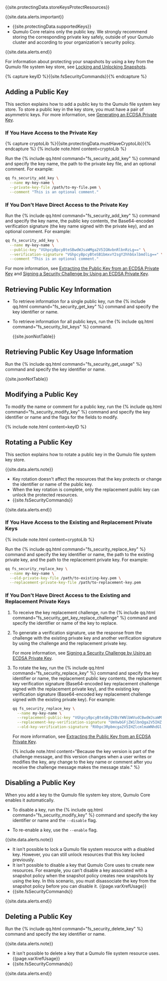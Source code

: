 {{site.protectingData.storeKeysProtectResources}}

{{site.data.alerts.important}}
<ul>
  <li>{{site.protectingData.supportedKeys}}</li>
  <li>Qumulo Core retains only the public key. We strongly recommend storing the corresponding private key safely, outside of your Qumulo cluster and according to your organization's security policy.</li>
</ul>
{{site.data.alerts.end}}

For information about protecting your snapshots by using a key from the Qumulo file system key store, see [Locking and Unlocking Snapshots](../snapshots/locking-unlocking-snapshots.html).

{% capture keyID %}{{site.fsSecurityCommands}}{% endcapture %}

<a id="add-public-key"></a>
## Adding a Public Key
This section explains how to add a public key to the Qumulo file system key store. To store a public key in the key store, you must have a pair of asymmetric keys. For more information, see [Generating an ECDSA Private Key](generating-storing-ecdsa-keys.html#generating-ecdsa-private-key).

### If You Have Access to the Private Key
{% capture cryptoLib %}{{site.protectingData.mustHaveCryptoLib}}{% endcapture %}
{% include note.html content=cryptoLib %}

Run the {% include qq.html command="fs_security_add_key" %} command and specify the key name, the path to the private key file, and an optional comment. For example:

```bash
qq fs_security_add_key \
  --name my-key-name \
  --private-key-file /path/to-my-file.pem \
  --comment "This is an optional comment."
```

### If You Don't Have Direct Access to the Private Key
Run the {% include qq.html command="fs_security_add_key" %} command and specify the key name, the public key contents, the Base64-encoded verification signature (the key name signed with the private key), and an optional comment. For example:

```bash
qq fs_security_add_key \
  --name my-key-name \
  --public-key "VGhpcyBpcyBteSBwdWJsaWMga2V5IGNvbnRlbnRzLg==" \
  --verification-signature "VGhpcyBpcyBteSB1bmxvY2sgY2hhbGxlbmdlLg==" \
  --comment "This is an optional comment."
```

For more information, see [Extracting the Public Key from an ECDSA Private Key](generating-storing-ecdsa-keys.html#extracting-the-public-key-from-an-ecdsa-private-key) and [Signing a Security Challenge by Using an ECDSA Private Key](generating-storing-ecdsa-keys.html#signing-a-security-challenge-by-using-an-ecdsa-private-key).


## Retrieving Public Key Information
* To retrieve information for a single public key, run the {% include qq.html command="fs_security_get_key" %} command and specify the key identifier or name.

* To retrieve information for all public keys, run the {% include qq.html command="fs_security_list_keys" %} command.

  {{site.jsonNotTable}}


<a id="retrieve-key-usage"></a>
## Retrieving Public Key Usage Information
Run the {% include qq.html command="fs_security_get_usage" %} command and specify the key identifier or name.

{{site.jsonNotTable}}


## Modifying a Public Key
To modify the name or comment for a public key, run the {% include qq.html command="fs_security_modify_key" %} command and specify the key identifier or name and the flags for the fields to modify.

{% include note.html content=keyID %}


## Rotating a Public Key
This section explains how to rotate a public key in the Qumulo file system key store.

{{site.data.alerts.note}}
<ul>
  <li>Key rotation doesn't affect the resources that the key protects or change the identifier or name of the public key.</li>
  <li>When the key rotation is complete, only the replacement public key can unlock the protected resources.</li>
  <li>{{site.fsSecurityCommands}}</li>  
</ul>
{{site.data.alerts.end}}

### If You Have Access to the Existing and Replacement Private Keys
{% include note.html content=cryptoLib %}

Run the {% include qq.html command="fs_security_replace_key" %} command and specify the key identifier or name, the path to the existing private key, and the path to the replacement private key. For example:

```bash
qq fs_security_replace_key \
  --name my-key-name \
  --old-private-key-file /path/to-existing-key.pem \
  --replacement-private-key-file /path/to-replacement-key.pem
```

### If You Don't Have Direct Access to the Existing and Replacement Private Keys
1. To receive the key replacement challenge, run the {% include qq.html command="fs_security_get_key_replace_challenge" %} command and specify the identifier or name of the key to replace.

1. To generate a verification signature, use the response from the challenge with the existing private key and another verification signature by using the challenge and the replacement private key.

   For more information, see [Signing a Security Challenge by Using an ECDSA Private Key](generating-storing-ecdsa-keys.html#signing-a-security-challenge-by-using-an-ecdsa-private-key).

1. To rotate the key, run the {% include qq.html command="fs_security_replace_key" %} command and specify the key identifier or name, the replacement public key contents, the replacement key verification signature (Base64-encoded key replacement challenge signed with the replacement private key), and the existing key verification signature (Base64-encoded key replacement challenge signed with the existing private key). For example:

   ```bash
   qq fs_security_replace_key \
     --name my-key-name \
     --replacement-public-key "VGhpcyBpcyBteSByZXBsYWNlbWVudCBwdWJsaWMga2V5Lg==" \
     --replacement-key-verification-signature "UmVwbGFjZW1lbnQga2V5IHZlcmlmaWNhdGlvbiBzaWduYXR1cmU=" \
     --old-key-verification-signature "RXhpc3Rpbmcga2V5IHZlcmlmaWNhdGlvbiBzaWduYXR1cmU="
   ```

   For more information, see [Extracting the Public Key from an ECDSA Private Key](generating-storing-ecdsa-keys.html#extracting-the-public-key-from-an-ecdsa-private-key).

   {% include note.html content="Because the key version is part of the challenge message, and this version changes when a user writes or modifies the key, any change to the key name or comment after you receive the challenge message makes the message stale." %}


## Disabling a Public Key
When you add a key to the Qumulo file system key store, Qumulo Core enables it automatically.

* To disable a key, run the {% include qq.html command="fs_security_modify_key" %} command and specify the key identifier or name and the `--disable` flag.

* To re-enable a key, use the `--enable` flag.

{{site.data.alerts.note}}
<ul>
  <li>It isn't possible to lock a Qumulo file system resource with a disabled key. However, you can still unlock resources that this key locked previously.</li>
  <li>It isn't possible to disable a key that Qumulo Core uses to create new resources. For example, you can't disable a key associated with a snapshot policy when the snapshot policy creates new snapshots by using the key. In this scenario, you must disassociate the key from the snapshot policy before you can disable it. {{page.varXrefUsage}}</li>
  <li>{{site.fsSecurityCommands}}</li>
</ul>
{{site.data.alerts.end}}


## Deleting a Public Key
Run the {% include qq.html command="fs_security_delete_key" %} command and specify the key identifier or name.

{{site.data.alerts.note}}
<ul>
  <li>It isn't possible to delete a key that a Qumulo file system resource uses. {{page.varXrefUsage}}</li>
  <li>{{site.fsSecurityCommands}}</li>
</ul>
{{site.data.alerts.end}}
